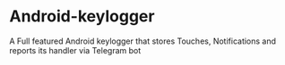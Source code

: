 # Android-keylogger
A Full featured Android keylogger that stores Touches, Notifications and reports its handler via Telegram bot
